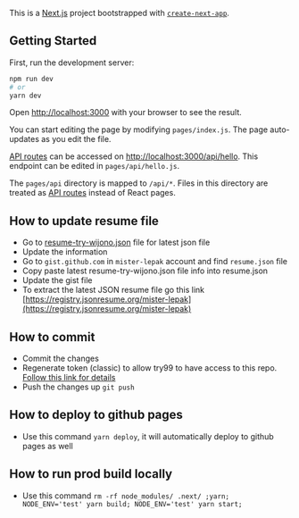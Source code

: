 This is a [Next.js](https://nextjs.org/) project bootstrapped with [`create-next-app`](https://github.com/vercel/next.js/tree/canary/packages/create-next-app).

## Getting Started

First, run the development server:

```bash
npm run dev
# or
yarn dev
```

Open [http://localhost:3000](http://localhost:3000) with your browser to see the result.

You can start editing the page by modifying `pages/index.js`. The page auto-updates as you edit the file.

[API routes](https://nextjs.org/docs/api-routes/introduction) can be accessed on [http://localhost:3000/api/hello](http://localhost:3000/api/hello). This endpoint can be edited in `pages/api/hello.js`.

The `pages/api` directory is mapped to `/api/*`. Files in this directory are treated as [API routes](https://nextjs.org/docs/api-routes/introduction) instead of React pages.

## How to update resume file

- Go to [resume-try-wijono.json](out/resume-try-wijono.json) file for latest json file
- Update the information
- Go to `gist.github.com` in `mister-lepak` account and find `resume.json` file
- Copy paste latest resume-try-wijono.json file info into resume.json
- Update the gist file
- To extract the latest JSON resume file go this link [https://registry.jsonresume.org/mister-lepak](https://registry.jsonresume.org/mister-lepak)

## How to commit

- Commit the changes
- Regenerate token (classic) to allow try99 to have access to this repo. [Follow this link for details](https://docs.github.com/en/authentication/keeping-your-account-and-data-secure/creating-a-personal-access-token#creating-a-personal-access-token-classic)
- Push the changes up `git push`

## How to deploy to github pages

- Use this command `yarn deploy`, it will automatically deploy to github pages as well

## How to run prod build locally

- Use this command `rm -rf node_modules/ .next/ ;yarn; NODE_ENV='test' yarn build; NODE_ENV='test' yarn start;`
